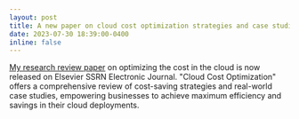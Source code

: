 ```yaml
---
layout: post
title: A new paper on cloud cost optimization strategies and case studies
date: 2023-07-30 18:39:00-0400
inline: false
---
```


[My research review paper](https://papers.ssrn.com/sol3/papers.cfm?abstract_id=4519171) on optimizing the cost in the cloud is now released on Elsevier SSRN Electronic Journal. "Cloud Cost Optimization" offers a comprehensive review of cost-saving strategies and real-world case studies, empowering businesses to achieve maximum efficiency and savings in their cloud deployments.
